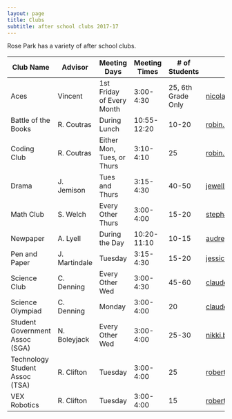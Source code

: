 ```yaml
---
layout: page
title: Clubs
subtitle: after school clubs 2017-17
---
```


Rose Park has a variety of after school clubs.

|	Club Name	|	Advisor	|	Meeting Days	|	Meeting Times	|	# of Students	|	Contact Email	|
|----|----|----|-----|----|----|
|	Aces	|	Vincent	|	1st Friday of Every Month 	|	3:00-4:30	|	25, 6th Grade Only	|	nicola.vincent@mnps.org	|
|	Battle of the Books	|	R. Coutras 	|	During Lunch	|	10:55-12:20	|	10-20	|	robin.coutras@mnps.org	|
|	Coding Club	|	R. Coutras 	|	Either Mon, Tues, or Thurs	|	3:10-4:10	|	25	|	robin.coutras@mnps.org	|
|	Drama	|	J. Jemison	|	Tues and Thurs	|	3:15-4:30	|	40-50	|	jewell.jemison@mnps.org	|
|	Math Club	|	S. Welch	|	Every Other Thurs	|	3:00-4:00	|	15-20	|	stephanie.welch@mnps.org	|
|	Newpaper	|	A. Lyell	|	During the Day	|	10:20-11:10	|	10-15	|	audrey.lyell@mnps.org	|
|	Pen and Paper	|	J. Martindale	|	Tuesday	|	3:15-4:30	|	15-20	|	jessica@anovelideanashville.com	|
|	Science Club	|	C. Denning	|	Every Other Wed	|	3:00-4:30	|	45-60	|	claudeen.bryant@mnps.org	|
|	Science Olympiad	|	C. Denning	|	Monday	|	3:00-4:00	|	20	|	claudeen.bryant@mnps.org	|
|	Student Government Assoc (SGA)	|	N. Boleyjack	|	Every Other Wed	|	3:00-4:00	|	25-30	|	nikki.boleyjack@mnps.org	|
|	Technology Student Assoc (TSA)	|	R. Clifton	|	Tuesday	|	3:00-4:00	|	25	|	robert.clifton@mnps.org	|
|	VEX Robotics	|	R. Clifton	|	Tuesday	|	3:00-4:00	|	15	|	robert.clifton@mnps.org	|
